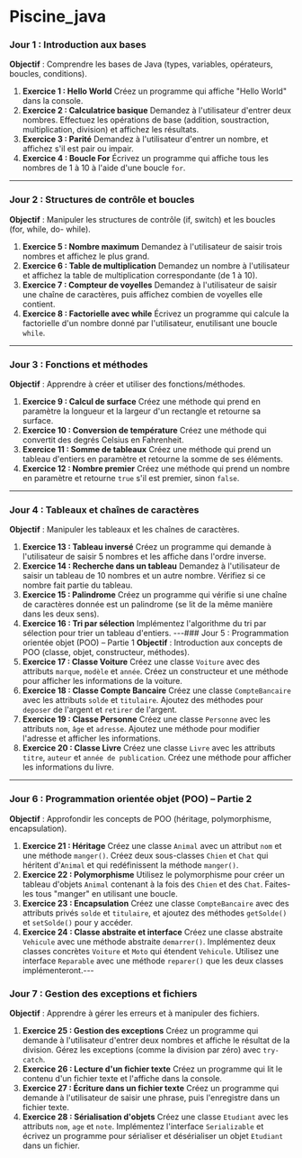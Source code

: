 # Piscine_java
### Jour 1 : Introduction aux bases
**Objectif** : Comprendre les bases de Java (types, variables, opérateurs, boucles,
conditions).
1. **Exercice 1 : Hello World**
Créez un programme qui affiche "Hello World" dans la console.
2. **Exercice 2 : Calculatrice basique**
Demandez à l'utilisateur d'entrer deux nombres. Effectuez les opérations de base
(addition, soustraction, multiplication, division) et affichez les résultats.
3. **Exercice 3 : Parité**
Demandez à l'utilisateur d'entrer un nombre, et affichez s'il est pair ou impair.
4. **Exercice 4 : Boucle For**
Écrivez un programme qui affiche tous les nombres de 1 à 10 à l'aide d'une boucle `for`.
---
### Jour 2 : Structures de contrôle et boucles
**Objectif** : Manipuler les structures de contrôle (if, switch) et les boucles (for, while, do-
while).
1. **Exercice 5 : Nombre maximum**
Demandez à l'utilisateur de saisir trois nombres et affichez le plus grand.
2. **Exercice 6 : Table de multiplication**
Demandez un nombre à l'utilisateur et affichez la table de multiplication correspondante
(de 1 à 10).
3. **Exercice 7 : Compteur de voyelles**
Demandez à l'utilisateur de saisir une chaîne de caractères, puis affichez combien de
voyelles elle contient.
4. **Exercice 8 : Factorielle avec while**
Écrivez un programme qui calcule la factorielle d'un nombre donné par l'utilisateur, enutilisant une boucle `while`.
---
### Jour 3 : Fonctions et méthodes
**Objectif** : Apprendre à créer et utiliser des fonctions/méthodes.
1. **Exercice 9 : Calcul de surface**
Créez une méthode qui prend en paramètre la longueur et la largeur d'un rectangle et
retourne sa surface.
2. **Exercice 10 : Conversion de température**
Créez une méthode qui convertit des degrés Celsius en Fahrenheit.
3. **Exercice 11 : Somme de tableaux**
Créez une méthode qui prend un tableau d'entiers en paramètre et retourne la somme de
ses éléments.
4. **Exercice 12 : Nombre premier**
Créez une méthode qui prend un nombre en paramètre et retourne `true` s'il est premier,
sinon `false`.
---
### Jour 4 : Tableaux et chaînes de caractères
**Objectif** : Manipuler les tableaux et les chaînes de caractères.
1. **Exercice 13 : Tableau inversé**
Créez un programme qui demande à l'utilisateur de saisir 5 nombres et les affiche dans
l'ordre inverse.
2. **Exercice 14 : Recherche dans un tableau**
Demandez à l'utilisateur de saisir un tableau de 10 nombres et un autre nombre. Vérifiez si
ce nombre fait partie du tableau.
3. **Exercice 15 : Palindrome**
Créez un programme qui vérifie si une chaîne de caractères donnée est un palindrome (se
lit de la même manière dans les deux sens).
4. **Exercice 16 : Tri par sélection**
Implémentez l'algorithme du tri par sélection pour trier un tableau d'entiers.
---### Jour 5 : Programmation orientée objet (POO) – Partie 1
**Objectif** : Introduction aux concepts de POO (classe, objet, constructeur, méthodes).
1. **Exercice 17 : Classe Voiture**
Créez une classe `Voiture` avec des attributs `marque`, `modèle` et `année`. Créez un
constructeur et une méthode pour afficher les informations de la voiture.
2. **Exercice 18 : Classe Compte Bancaire**
Créez une classe `CompteBancaire` avec les attributs `solde` et `titulaire`. Ajoutez des
méthodes pour `deposer` de l'argent et `retirer` de l'argent.
3. **Exercice 19 : Classe Personne**
Créez une classe `Personne` avec les attributs `nom`, `âge` et `adresse`. Ajoutez une
méthode pour modifier l'adresse et afficher les informations.
4. **Exercice 20 : Classe Livre**
Créez une classe `Livre` avec les attributs `titre`, `auteur` et `année de publication`.
Créez une méthode pour afficher les informations du livre.
---
### Jour 6 : Programmation orientée objet (POO) – Partie 2
**Objectif** : Approfondir les concepts de POO (héritage, polymorphisme, encapsulation).
1. **Exercice 21 : Héritage**
Créez une classe `Animal` avec un attribut `nom` et une méthode `manger()`. Créez deux
sous-classes `Chien` et `Chat` qui héritent d'`Animal` et qui redéfinissent la méthode
`manger()`.
2. **Exercice 22 : Polymorphisme**
Utilisez le polymorphisme pour créer un tableau d'objets `Animal` contenant à la fois des
`Chien` et des `Chat`. Faites-les tous "manger" en utilisant une boucle.
3. **Exercice 23 : Encapsulation**
Créez une classe `CompteBancaire` avec des attributs privés `solde` et `titulaire`, et
ajoutez des méthodes `getSolde()` et `setSolde()` pour y accéder.
4. **Exercice 24 : Classe abstraite et interface**
Créez une classe abstraite `Vehicule` avec une méthode abstraite `demarrer()`.
Implémentez deux classes concrètes `Voiture` et `Moto` qui étendent `Vehicule`. Utilisez
une interface `Reparable` avec une méthode `reparer()` que les deux classes
implémenteront.---
### Jour 7 : Gestion des exceptions et fichiers
**Objectif** : Apprendre à gérer les erreurs et à manipuler des fichiers.
1. **Exercice 25 : Gestion des exceptions**
Créez un programme qui demande à l'utilisateur d'entrer deux nombres et affiche le
résultat de la division. Gérez les exceptions (comme la division par zéro) avec `try-catch`.
2. **Exercice 26 : Lecture d'un fichier texte**
Créez un programme qui lit le contenu d'un fichier texte et l'affiche dans la console.
3. **Exercice 27 : Écriture dans un fichier texte**
Créez un programme qui demande à l'utilisateur de saisir une phrase, puis l'enregistre dans
un fichier texte.
4. **Exercice 28 : Sérialisation d'objets**
Créez une classe `Etudiant` avec les attributs `nom`, `age` et `note`. Implémentez
l'interface `Serializable` et écrivez un programme pour sérialiser et désérialiser un objet
`Etudiant` dans un fichier.
